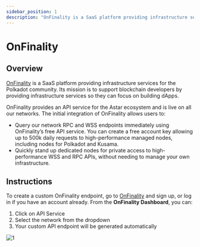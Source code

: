 ```yaml
---
sidebar_position: 1
description: "OnFinality is a SaaS platform providing infrastructure services for the Polkadot community. Its mission is to support blockchain developers of all shapes and sizes by providing infrastructure services so they can focus on building the next dApp."
---
```


# OnFinality

## Overview

[OnFinality] is a SaaS platform providing infrastructure services for the Polkadot community. Its mission is to support blockchain developers by providing infrastructure services so they can focus on building dApps.

OnFinality provides an API service for the Astar ecosystem and is live on all our networks. The initial integration of OnFinality allows users to:

- Query our network RPC and WSS endpoints immediately using OnFinality’s free API service. You can create a free account key allowing up to 500k daily requests to high-performance managed nodes, including nodes for Polkadot and Kusama.
- Quickly stand up dedicated nodes for private access to high-performance WSS and RPC APIs, without needing to manage your own infrastructure.

## Instructions

To create a custom OnFinality endpoint, go to [OnFinality] and sign up, or log in if you have an account already. From the **OnFinality Dashboard**, you can:

1. Click on API Service
2. Select the network from the dropdown
3. Your custom API endpoint will be generated automatically

![1](img/1.png)

[OnFinality]: https://onfinality.io/

